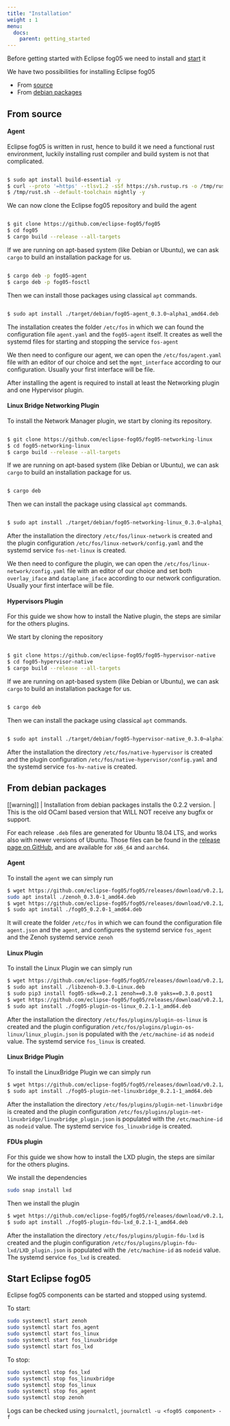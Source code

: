 ```yaml
---
title: "Installation"
weight : 1
menu:
  docs:
    parent: getting_started
---
```


Before getting started with Eclipse fog05 we need to install and [start](#start-eclipse-fog05) it

We have two possibilities for installing Eclipse fog05

- From [source](#from-source)
- From [debian packages](#from-debian-packages)



## From source


#### Agent

Eclipse fog05 is written in rust, hence to build it we need
a functional rust environment, luckily installing rust compiler and build system is not that complicated.



```bash

$ sudo apt install build-essential -y
$ curl --proto '=https' --tlsv1.2 -sSf https://sh.rustup.rs -o /tmp/rust.sh && chmod +x /tmp/rust.sh
$ /tmp/rust.sh --default-toolchain nightly -y

```

We can now clone the Eclipse fog05 repository and build the agent

```bash

$ git clone https://github.com/eclipse-fog05/fog05
$ cd fog05
$ cargo build --release --all-targets

```
If we are running on apt-based system (like Debian or Ubuntu), we can ask `cargo` to build an installation package for us.

```bash

$ cargo deb -p fog05-agent
$ cargo deb -p fog05-fosctl

```

Then we can install those packages using classical `apt` commands.

```bash

$ sudo apt install ./target/debian/fog05-agent_0.3.0~alpha1_amd64.deb ./target/debian/fog05-fosctl_0.3.0~alpha1_amd64.deb

```

The installation creates the folder `/etc/fos` in which we can found the configuration file `agent.yaml` and the `fog05-agent` itself. It creates as well the systemd files for starting and stopping the service `fos-agent`

We then need to configure our agent, we can open the `/etc/fos/agent.yaml` file with an editor of our choice and set the `mgmt_interface` according to our configuration. Usually your first interface will be file.






After installing the agent is required to install at least the  Networking plugin and one Hypervisor plugin.


#### Linux Bridge Networking Plugin

To install the Network Manager plugin, we start by cloning its repository.

```bash

$ git clone https://github.com/eclipse-fog05/fog05-networking-linux
$ cd fog05-networking-linux
$ cargo build --release --all-targets

```

If we are running on apt-based system (like Debian or Ubuntu), we can ask `cargo` to build an installation package for us.

```bash

$ cargo deb

```

Then we can install the package using classical `apt` commands.

```bash

$ sudo apt install ./target/debian/fog05-networking-linux_0.3.0~alpha1_amd64.deb

```

After the installation the directory `/etc/fos/linux-network` is created and the plugin configuration `/etc/fos/linux-network/config.yaml` and the systemd service `fos-net-linux` is created.

We then need to configure the plugin, we can open the `/etc/fos/linux-network/config.yaml` file with an editor of our choice and set both `overlay_iface` and `dataplane_iface` according to our network configuration.
Usually your first interface will be file.


#### Hypervisors Plugin


For this guide we show how to install the Native plugin, the steps are similar for the others plugins.

We start by cloning the repository


```bash

$ git clone https://github.com/eclipse-fog05/fog05-hypervisor-native
$ cd fog05-hypervisor-native
$ cargo build --release --all-targets

```
If we are running on apt-based system (like Debian or Ubuntu), we can ask `cargo` to build an installation package for us.

```bash

$ cargo deb

```

Then we can install the package using classical `apt` commands.

```bash

$ sudo apt install ./target/debian/fog05-hypervisor-native_0.3.0~alpha1_amd64.deb

```

After the installation the directory `/etc/fos/native-hypervisor` is created and the plugin configuration `/etc/fos/native-hypervisor/config.yaml` and the systemd service `fos-hv-native` is created.


## From debian packages

[[warning]]
| Installation from debian packages installs the 0.2.2 version.
| This is the old OCaml based version that WILL NOT receive any bugfix or support.

For each release `.deb` files are generated for Ubuntu 18.04 LTS, and works also with newer versions of Ubuntu. Those files can be found in the [release page on GitHub](https://github.com/eclipse-fog05/fog05/releases/tag/v0.2.1), and are available for `x86_64` and `aarch64`.

#### Agent

To install the `agent` we can simply run

```bash
$ wget https://github.com/eclipse-fog05/fog05/releases/download/v0.2.1/zenoh_0.3.0-1_amd64.deb
sudo apt install ./zenoh_0.3.0-1_amd64.deb
$ wget https://github.com/eclipse-fog05/fog05/releases/download/v0.2.1/fog05_0.2.1-1_amd64.deb
$ sudo apt install ./fog05_0.2.0-1_amd64.deb
```

It will create the folder `/etc/fos` in which we can found the configuration file `agent.json` and the `agent`, and configures the systemd service `fos_agent` and the Zenoh systemd service `zenoh`

#### Linux Plugin

To install the Linux Plugin we can simply run

```bash
$ wget https://github.com/eclipse-fog05/fog05/releases/download/v0.2.1/libzenoh-0.3.0-Linux.deb
$ sudo apt install ./libzenoh-0.3.0-Linux.deb
$ sudo pip3 install fog05-sdk==0.2.1 zenoh==0.3.0 yaks==0.3.0.post1
$ wget https://github.com/eclipse-fog05/fog05/releases/download/v0.2.1/fog05-plugin-os-linux_0.2.1-1_amd64.deb
$ sudo apt install ./fog05-plugin-os-linux_0.2.1-1_amd64.deb
```

After the installation the directory `/etc/fos/plugins/plugin-os-linux` is created and the plugin configuration `/etc/fos/plugins/plugin-os-linux/linux_plugin.json` is populated with the `/etc/machine-id` as `nodeid` value. The systemd service `fos_linux` is created.

#### Linux Bridge Plugin

To install the LinuxBridge Plugin we can simply run

```bash
$ wget https://github.com/eclipse-fog05/fog05/releases/download/v0.2.1/fog05-plugin-net-linuxbridge_0.2.1-1_amd64.deb
$ sudo apt install ./fog05-plugin-net-linuxbridge_0.2.1-1_amd64.deb
```

After the installation the directory `/etc/fos/plugins/plugin-net-linuxbridge` is created and the plugin configuration `/etc/fos/plugins/plugin-net-linuxbridge/linuxbridge_plugin.json` is populated with the `/etc/machine-id` as `nodeid` value. The systemd service `fos_linuxbridge` is created.

#### FDUs plugin

For this guide we show how to install the LXD plugin, the steps are similar for the others plugins.

We install the dependencies

```bash
sudo snap install lxd
```

Then we install the plugin

```bash
$ wget https://github.com/eclipse-fog05/fog05/releases/download/v0.2.1/fog05-plugin-fdu-lxd_0.2.1-1_amd64.deb
$ sudo apt install ./fog05-plugin-fdu-lxd_0.2.1-1_amd64.deb
```

After the installation the directory `/etc/fos/plugins/plugin-fdu-lxd` is created and the plugin configuration `/etc/fos/plugins/plugin-fdu-lxd/LXD_plugin.json` is populated with the `/etc/machine-id` as `nodeid` value. The systemd service `fos_lxd` is created.

## Start Eclipse fog05


Eclipse fog05 components can be started and stopped using systemd.

To start:
```bash
sudo systemctl start zenoh
sudo systemctl start fos_agent
sudo systemctl start fos_linux
sudo systemctl start fos_linuxbridge
sudo systemctl start fos_lxd
```

To stop:
```bash
sudo systemctl stop fos_lxd
sudo systemctl stop fos_linuxbridge
sudo systemctl stop fos_linux
sudo systemctl stop fos_agent
sudo systemctl stop zenoh
```


Logs can be checked using `journalctl`, `journalctl -u <fog05 component> -f`

